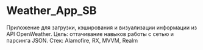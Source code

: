 # Weather_App_SB
Приложение для загрузки, кэширования и визуализации информации из API OpenWeather. Цель: оттачивание навыков работы с сетью и парсинга JSON.
Стек: Alamofire, RX, MVVM, Realm
